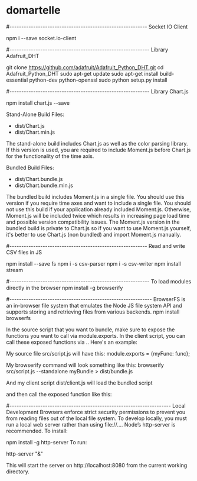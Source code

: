 # domartelle

#----------------------------------------------------------
Socket IO Client

npm i --save socket.io-client

#-----------------------------------------------------------
Library Adafruit_DHT

git clone https://github.com/adafruit/Adafruit_Python_DHT.git
cd Adafruit_Python_DHT
sudo apt-get update
sudo apt-get install build-essential python-dev python-openssl
sudo python setup.py install

#-----------------------------------------------------------
Library Chart.js

npm install chart.js --save

Stand-Alone Build
Files:

- dist/Chart.js
- dist/Chart.min.js

The stand-alone build includes Chart.js as well as the color parsing library. If this version is used, you are required to include Moment.js before Chart.js for the functionality of the time axis.

Bundled Build
Files:

- dist/Chart.bundle.js
- dist/Chart.bundle.min.js

The bundled build includes Moment.js in a single file. You should use this version if you require time axes and want to include a single file. You should not use this build if your application already included Moment.js. Otherwise, Moment.js will be included twice which results in increasing page load time and possible version compatibility issues. The Moment.js version in the bundled build is private to Chart.js so if you want to use Moment.js yourself, it's better to use Chart.js (non bundled) and import Moment.js manually.

#----------------------------------------------------------
Read and write CSV files in JS

npm install --save fs
npm i -s csv-parser
npm i -s csv-writer
npm install stream

#-----------------------------------------------------------
To load modules directly in the browser
npm install -g browserify

#------------------------------------------------------------
BrowserFS is an in-browser file system that emulates the Node JS file system API and supports storing and retrieving files from various backends.
npm install browserfs

In the source script that you want to bundle, make sure to expose the functions you want to call via module.exports. In the client script, you can call these exposed functions via <bundle-name>.<func-name>. Here's an example:

My source file src/script.js will have this:
module.exports = {myFunc: func};

My browserify command will look something like this:
browserify src/script.js --standalone myBundle > dist/bundle.js

And my client script dist/client.js will load the bundled script

<script src="bundle.js"></script>

and then call the exposed function like this:

<script>myBundle.myFunc();</script>

#--------------------------------------------------------------------
Local Development
Browsers enforce strict security permissions to prevent you from reading files out of the local file system. To develop locally, you must run a local web server rather than using file://…. Node’s http-server is recommended. To install:

npm install -g http-server
To run:

http-server "&"

This will start the server on http://localhost:8080 from the current working directory.
